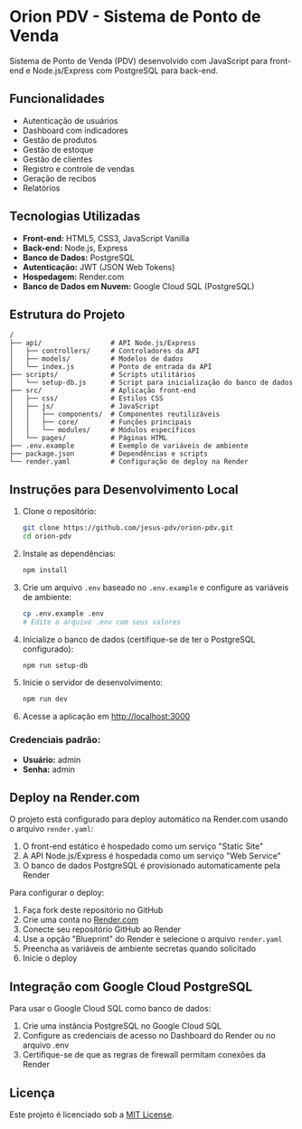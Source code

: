 # Orion PDV - Sistema de Ponto de Venda

Sistema de Ponto de Venda (PDV) desenvolvido com JavaScript para front-end e Node.js/Express com PostgreSQL para back-end.

## Funcionalidades

- Autenticação de usuários
- Dashboard com indicadores
- Gestão de produtos
- Gestão de estoque
- Gestão de clientes
- Registro e controle de vendas
- Geração de recibos
- Relatórios

## Tecnologias Utilizadas

- **Front-end:** HTML5, CSS3, JavaScript Vanilla
- **Back-end:** Node.js, Express
- **Banco de Dados:** PostgreSQL
- **Autenticação:** JWT (JSON Web Tokens)
- **Hospedagem:** Render.com
- **Banco de Dados em Nuvem:** Google Cloud SQL (PostgreSQL)

## Estrutura do Projeto

```
/
├── api/                 # API Node.js/Express
│   ├── controllers/     # Controladores da API
│   ├── models/          # Modelos de dados
│   └── index.js         # Ponto de entrada da API
├── scripts/             # Scripts utilitários
│   └── setup-db.js      # Script para inicialização do banco de dados
├── src/                 # Aplicação front-end
│   ├── css/             # Estilos CSS
│   ├── js/              # JavaScript
│   │   ├── components/  # Componentes reutilizáveis
│   │   ├── core/        # Funções principais
│   │   └── modules/     # Módulos específicos
│   └── pages/           # Páginas HTML
├── .env.example         # Exemplo de variáveis de ambiente
├── package.json         # Dependências e scripts
└── render.yaml          # Configuração de deploy na Render
```

## Instruções para Desenvolvimento Local

1. Clone o repositório:
   ```bash
   git clone https://github.com/jesus-pdv/orion-pdv.git
   cd orion-pdv
   ```

2. Instale as dependências:
   ```bash
   npm install
   ```

3. Crie um arquivo `.env` baseado no `.env.example` e configure as variáveis de ambiente:
   ```bash
   cp .env.example .env
   # Edite o arquivo .env com seus valores
   ```

4. Inicialize o banco de dados (certifique-se de ter o PostgreSQL configurado):
   ```bash
   npm run setup-db
   ```

5. Inicie o servidor de desenvolvimento:
   ```bash
   npm run dev
   ```

6. Acesse a aplicação em [http://localhost:3000](http://localhost:3000)

### Credenciais padrão:
- **Usuário:** admin
- **Senha:** admin

## Deploy na Render.com

O projeto está configurado para deploy automático na Render.com usando o arquivo `render.yaml`:

1. O front-end estático é hospedado como um serviço "Static Site"
2. A API Node.js/Express é hospedada como um serviço "Web Service"
3. O banco de dados PostgreSQL é provisionado automaticamente pela Render

Para configurar o deploy:

1. Faça fork deste repositório no GitHub
2. Crie uma conta no [Render.com](https://render.com)
3. Conecte seu repositório GitHub ao Render
4. Use a opção "Blueprint" do Render e selecione o arquivo `render.yaml`
5. Preencha as variáveis de ambiente secretas quando solicitado
6. Inicie o deploy

## Integração com Google Cloud PostgreSQL

Para usar o Google Cloud SQL como banco de dados:

1. Crie uma instância PostgreSQL no Google Cloud SQL
2. Configure as credenciais de acesso no Dashboard do Render ou no arquivo .env
3. Certifique-se de que as regras de firewall permitam conexões da Render

## Licença

Este projeto é licenciado sob a [MIT License](LICENSE).
